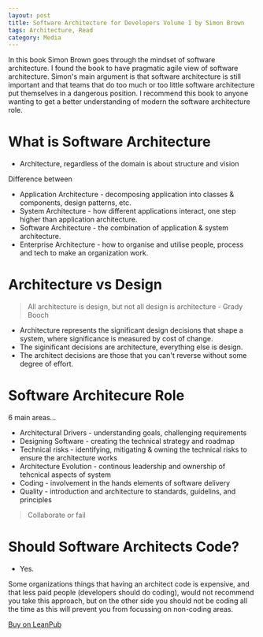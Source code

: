 ```yaml
---
layout: post
title: Software Architecture for Developers Volume 1 by Simon Brown
tags: Architecture, Read
category: Media
---
```

In this book Simon Brown goes through the mindset of software architecture. I found the book to have pragmatic agile view of software architecture. Simon's main argument is that software architecture is still important and that teams that do too much or too little software architecture put themselves in a dangerous position. I recommend this book to anyone wanting to get a better understanding of modern the software architecture role.

# What is Software Architecture

* Architecture, regardless of the domain is about structure and vision  

Difference between
* Application Architecture - decomposing application into classes & components, design patterns, etc.   
* System Architecture - how different applications interact, one step higher than application architecture.   
* Software Architecture - the combination of application & system architecture.  
* Enterprise Architecture - how to organise and utilise people, process and tech to make an organization work.  

# Architecture vs Design

> All architecture is design, but not all design is architecture - Grady Booch

* Architecture represents the significant design decisions that shape a system, where significance is measured by cost of change. 
* The siginificant decisions are architecture, everything else is design.  
* The architect decisions are those that you can't reverse without some degree of effort.  

# Software Architecure Role

6 main areas...  

* Architectural Drivers - understanding goals, challenging requirements  
* Designing Software - creating the technical strategy and roadmap  
* Technical risks - identifying, mitigating & owning the technical risks to ensure the architecture works  
* Architecture Evolution - continous leadership and ownership of tehcnical aspects of system  
* Coding - involvement in the hands elements of software delivery 
* Quality - introduction and architecture to standards, guidelins, and principles

> Collaborate or fail

# Should Software Architects Code?

* Yes.  

Some organizations things that having an architect code is expensive, and that less paid people (developers should do coding), would not recommend you take this approach, but on the other side you should not be coding all the time as this will prevent you from focussing on non-coding areas.





[Buy on LeanPub](https://leanpub.com/software-architecture-for-developers)

